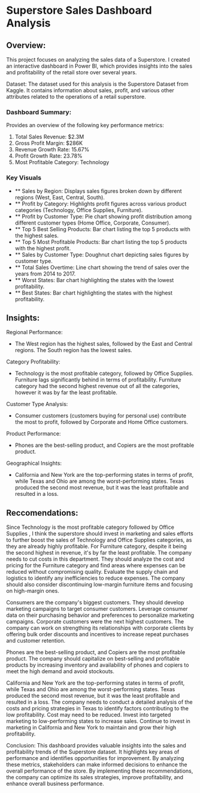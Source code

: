 # Superstore Sales Dashboard Analysis


## Overview:
This project focuses on analyzing the sales data of a Superstore. I created an interactive dashboard in Power BI, which provides insights into the sales and profitability of the retail store over several years.


Dataset:
The dataset used for this analysis is the Superstore Dataset from Kaggle. It contains information about sales, profit, and various other attributes related to the operations of a retail superstore.


### Dashboard Summary:
Provides an overview of the following key performance metrics:
1.	Total Sales Revenue: $2.3M
2.	Gross Profit Margin: $286K
3.	Revenue Growth Rate: 15.67%
4.	Profit Growth Rate: 23.78%
5.	Most Profitable Category: Technology

### Key Visuals
- ** Sales by Region: Displays sales figures broken down by different regions (West, East, Central, South).
- ** Profit by Category: Highlights profit figures across various product categories (Technology, Office Supplies, Furniture).
- ** Profit by Customer Type: Pie chart showing profit distribution among different customer types (Home Office, Corporate, Consumer).
- ** Top 5 Best Selling Products: Bar chart listing the top 5 products with the highest sales.
- ** Top 5 Most Profitable Products: Bar chart listing the top 5 products with the highest profit.
- ** Sales by Customer Type: Doughnut chart depicting sales figures by customer type.
- ** Total Sales Overtime: Line chart showing the trend of sales over the years from 2014 to 2017.
- ** Worst States: Bar chart highlighting the states with the lowest profitability.
- ** Best States: Bar chart highlighting the states with the highest profitability.


## Insights:
Regional Performance:
- The West region has the highest sales, followed by the East and Central regions. The South region has the lowest sales.

Category Profitability:
- Technology is the most profitable category, followed by Office Supplies. Furniture lags significantly behind in terms of profitability. Furniture category had the second highest revenue out of all the categories, however it was by far the least profitable. 

Customer Type Analysis:
- Consumer customers (customers buying for personal use) contribute the most to profit, followed by Corporate and Home Office customers.

Product Performance:
- Phones are the best-selling product, and Copiers are the most profitable product.

Geographical Insights:
- California and New York are the top-performing states in terms of profit, while Texas and Ohio are among the worst-performing states. Texas produced the second most revenue, but it was the least profitable and resulted in a loss. 



## Reccomendations:
Since Technology is the most profitable category followed by Office Supplies , I think the superstore should invest in marketing and sales efforts to further boost the sales of Technology and Office Supplies categories, as they are already highly profitable. 
For Furniture category, despite it being the second highest in revenue, it's by far the least profitable. The company needs to cut costs in this department. They should analyze the cost and pricing for the Furniture category and find areas where expenses can be reduced without compromising quality. Evaluate the supply chain and logistics to identify any inefficiencies to reduce expenses. The company should also consider discontinuing low-margin furniture items and focusing on high-margin ones.

Consumers are the company's biggest customers. They should develop marketing campaigns to target consumer customers.  Leverage consumer data on their purchasing behavior and preferences to personalize marketing campaigns.
Corporate customers were the next highest customers. The company can work on strengthing its relationships with corporate clients by offering bulk order discounts and incentives to increase repeat purchases and customer retention.

Phones are the best-selling product, and Copiers are the most profitable product. The company should capitalize on best-selling and profitable products by increasing inventory and availability of phones and copiers to meet the high demand and avoid stockouts.

California and New York are the top-performing states in terms of profit, while Texas and Ohio are among the worst-performing states. Texas produced the second most revenue, but it was the least profitable and resulted in a loss.
The company needs to conduct a detailed analysis of the costs and pricing strategies in Texas to identify factors contributing to the low profitability. Cost may need to be reduced. 
Invest into targeted marketing to low-performing states to increase sales. Continue to invest in marketing in California and New York to maintain and grow their high profitability.



Conclusion:
This dashboard provides valuable insights into the sales and profitability trends of the Superstore dataset. It highlights key areas of performance and identifies opportunities for improvement. By analyzing these metrics, stakeholders can make informed decisions to enhance the overall performance of the store.
By implementing these recommendations, the company can optimize its sales strategies, improve profitability, and enhance overall business performance. 



